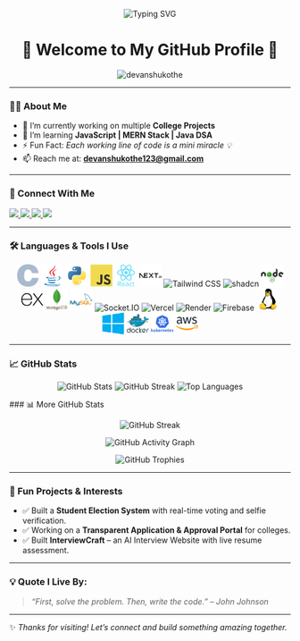 <p align="center">
  <img src="https://readme-typing-svg.herokuapp.com?font=Fira+Code&size=24&pause=1000&color=00B7FF&center=true&vCenter=true&width=435&lines=Hi+%F0%9F%91%8B%2C+I'm+Devanshu+Kothe!;MERN+Stack+Developer+%7C+Java+DSA+Lover;Building+Projects+%F0%9F%9A%80;Learning+Every+Single+Day!" alt="Typing SVG" />
</p>

<h1 align="center">🚀 Welcome to My GitHub Profile 🚀</h1>

<p align="center">
  <img src="https://komarev.com/ghpvc/?username=devanshukothe&label=Profile%20Views&color=0e75b6&style=flat" alt="devanshukothe" />
</p>

---

### 👨‍💻 About Me

- 🔭 I’m currently working on multiple **College Projects**
- 🌱 I’m learning **JavaScript | MERN Stack | Java DSA**
- ⚡ Fun Fact: *Each working line of code is a mini miracle 💡*
- 📫 Reach me at: **devanshukothe123@gmail.com**

---

### 🔗 Connect With Me

<p align="left">
  <a href="https://twitter.com/devanshu%20kothe" target="_blank">
    <img src="https://img.shields.io/badge/Twitter-%231DA1F2.svg?style=for-the-badge&logo=Twitter&logoColor=white" />
  </a>
  <a href="https://www.linkedin.com/in/devanshu-kothe" target="_blank">
    <img src="https://img.shields.io/badge/LinkedIn-%230077B5.svg?style=for-the-badge&logo=linkedin&logoColor=white" />
  </a>
  <a href="https://instagram.com/devanshuk_othe" target="_blank">
    <img src="https://img.shields.io/badge/Instagram-%23E4405F.svg?style=for-the-badge&logo=Instagram&logoColor=white" />
  </a>
  <a href="https://leetcode.com/u/devanshu_kothe/" target="_blank">
    <img src="https://img.shields.io/badge/Leetcode-%23FFA116.svg?style=for-the-badge&logo=leetcode&logoColor=white" />
  </a>
</p>

---

### 🛠️ Languages & Tools I Use

<p align="center">
  <!-- Languages -->
  <img src="https://raw.githubusercontent.com/devicons/devicon/master/icons/c/c-original.svg" height="40" alt="C"/>
  <img src="https://raw.githubusercontent.com/devicons/devicon/master/icons/java/java-original.svg" height="40" alt="Java"/>
  <img src="https://raw.githubusercontent.com/devicons/devicon/master/icons/python/python-original.svg" height="40" alt="Python"/>
  <img src="https://raw.githubusercontent.com/devicons/devicon/master/icons/javascript/javascript-original.svg" height="40" alt="JavaScript"/>

  <!-- Frontend -->
  <img src="https://raw.githubusercontent.com/devicons/devicon/master/icons/react/react-original-wordmark.svg" height="40" alt="React"/>
  <img src="https://raw.githubusercontent.com/devicons/devicon/master/icons/nextjs/nextjs-original-wordmark.svg" height="40" alt="Next.js"/>
  <img src="https://www.vectorlogo.zone/logos/tailwindcss/tailwindcss-icon.svg" height="40" alt="Tailwind CSS"/>
  <img src="https://avatars.githubusercontent.com/u/139895814?s=200&v=4" height="40" alt="shadcn"/>

  <!-- Backend & DB -->
  <img src="https://raw.githubusercontent.com/devicons/devicon/master/icons/nodejs/nodejs-original-wordmark.svg" height="40" alt="Node.js"/>
  <img src="https://raw.githubusercontent.com/devicons/devicon/master/icons/express/express-original.svg" height="40" alt="Express"/>
  <img src="https://raw.githubusercontent.com/devicons/devicon/master/icons/mongodb/mongodb-original-wordmark.svg" height="40" alt="MongoDB"/>
  <img src="https://raw.githubusercontent.com/devicons/devicon/master/icons/mysql/mysql-original-wordmark.svg" height="40" alt="MySQL"/>
  <img src="https://upload.wikimedia.org/wikipedia/commons/9/96/Socket-io.svg" height="40" alt="Socket.IO"/>

  <!-- Deployment -->
  <img src="https://www.svgrepo.com/show/327408/logo-vercel.svg" height="40" alt="Vercel"/>
  <img src="https://avatars.githubusercontent.com/u/45080645?s=200&v=4" height="40" alt="Render"/>
  <img src="https://www.vectorlogo.zone/logos/firebase/firebase-icon.svg" height="40" alt="Firebase"/>

  <!-- OS -->
  <img src="https://raw.githubusercontent.com/devicons/devicon/master/icons/linux/linux-original.svg" height="40" alt="Linux"/>
  <img src="https://raw.githubusercontent.com/devicons/devicon/master/icons/windows8/windows8-original.svg" height="40" alt="Windows"/>

  <!-- DevOps -->
  <img src="https://raw.githubusercontent.com/devicons/devicon/master/icons/docker/docker-original-wordmark.svg" height="40" alt="Docker"/>
  <img src="https://raw.githubusercontent.com/devicons/devicon/master/icons/kubernetes/kubernetes-plain-wordmark.svg" height="40" alt="Kubernetes"/>
  <img src="https://raw.githubusercontent.com/devicons/devicon/master/icons/amazonwebservices/amazonwebservices-original-wordmark.svg" height="40" alt="AWS"/>
</p>

---

### 📈 GitHub Stats

<p align="center">
  <img src="https://github-readme-stats.vercel.app/api?username=devanshukothe&show_icons=true&theme=react&locale=en" alt="GitHub Stats" />
  <img src="https://github-readme-streak-stats.herokuapp.com/?user=devanshukothe&theme=react" alt="GitHub Streak" />
  <img src="https://github-readme-stats.vercel.app/api/top-langs/?username=devanshukothe&layout=compact&theme=react" alt="Top Languages"/>
</p>
### 📊 More GitHub Stats

<p align="center">
  <!-- GitHub Streak -->
  <img src="https://github-readme-streak-stats.herokuapp.com/?user=devanshukothe&theme=radical&fire=FF7600&currStreakLabel=F7C40F" alt="GitHub Streak" />
</p>

<p align="center">
  <!-- Contribution Graph -->
  <img src="https://github-readme-activity-graph.vercel.app/graph?username=devanshukothe&theme=tokyo-night&bg_color=1a1b27&color=00ffff&line=00ffff&point=ffffff" alt="GitHub Activity Graph" />
</p>

<p align="center">
  <!-- Trophies -->
  <img src="https://github-profile-trophy.vercel.app/?username=devanshukothe&theme=radical&column=7&margin-w=10&margin-h=10" alt="GitHub Trophies" />
</p>

---

### 🎯 Fun Projects & Interests

- ✅ Built a **Student Election System** with real-time voting and selfie verification.
- ✅ Working on a **Transparent Application & Approval Portal** for colleges.
- ✅ Built **InterviewCraft** – an AI Interview Website with live resume assessment.

---

### 💡 Quote I Live By:
> *“First, solve the problem. Then, write the code.” – John Johnson*

---

✨ *Thanks for visiting! Let’s connect and build something amazing together.*

